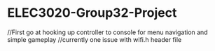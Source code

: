 # ELEC3020-Group32-Project
//First go at hooking up controller to console for menu navigation and simple gameplay
//currently one issue with wifi.h header file
